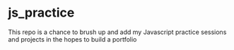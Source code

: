 # js_practice
This repo is a chance to brush up and add my Javascript practice sessions and projects in the hopes to build a portfolio
